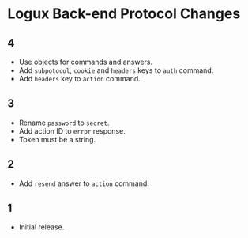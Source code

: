 # Logux Back-end Protocol Changes

## 4

* Use objects for commands and answers.
* Add `subpotocol`, `cookie` and `headers` keys to `auth` command.
* Add `headers` key to `action` command.


## 3

* Rename `password` to `secret`.
* Add action ID to `error` response.
* Token must be a string.


## 2

* Add `resend` answer to `action` command.


## 1

* Initial release.
